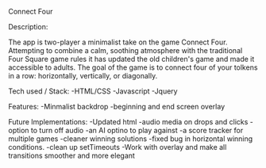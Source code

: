 
Connect Four

Description: 

The app is two-player a minimalist take on the game Connect Four. Attempting to combine a calm, soothing atmosphere with the traditional Four Square game rules it has updated the old children's game and made it accessible to adults. The goal of the game is to connect four of your tolkens in a row: horizontally, vertically, or diagonally.

Tech used / Stack:
-HTML/CSS
-Javascript
-Jquery

Features:
-Minmalist backdrop
-beginning and end screen overlay

Future Implementations:
-Updated html
-audio media on drops and clicks
-option to turn off audio
-an AI optino to play against
-a score tracker for multiple games
-cleaner winning solutions
-fixed bug in horizontal winning conditions. 
-clean up setTimeouts
-Work with overlay and make all transitions smoother and more elegant



